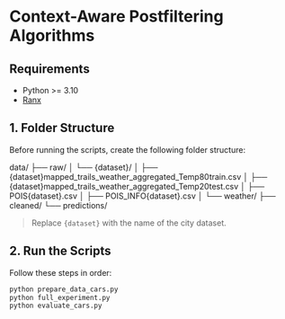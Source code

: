 # Context-Aware Postfiltering Algorithms

## Requirements

- Python >= 3.10
- [Ranx](https://github.com/AmenRa/ranx)

## 1. Folder Structure

Before running the scripts, create the following folder structure:

data/
├── raw/
│ └── {dataset}/
│ ├── {dataset}mapped_trails_weather_aggregated_Temp80train.csv
│ ├── {dataset}mapped_trails_weather_aggregated_Temp20test.csv
│ ├── POIS{dataset}.csv
│ ├── POIS_INFO{dataset}.csv
│ └── weather/
├── cleaned/
└── predictions/

> Replace `{dataset}` with the name of the city dataset.

## 2. Run the Scripts

Follow these steps in order:

```bash
python prepare_data_cars.py
python full_experiment.py
python evaluate_cars.py
```
